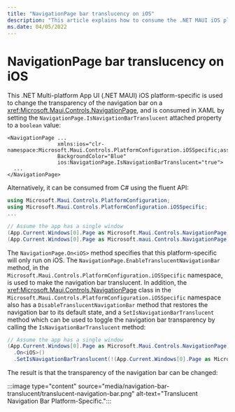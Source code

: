 ```yaml
---
title: "NavigationPage bar translucency on iOS"
description: "This article explains how to consume the .NET MAUI iOS platform-specific that changes the transparency of the navigation bar in a NavigationPage."
ms.date: 04/05/2022
---
```


# NavigationPage bar translucency on iOS

This .NET Multi-platform App UI (.NET MAUI) iOS platform-specific is used to change the transparency of the navigation bar on a <xref:Microsoft.Maui.Controls.NavigationPage>, and is consumed in XAML by setting the `NavigationPage.IsNavigationBarTranslucent` attached property to a `boolean` value:

```xaml
<NavigationPage ...
                xmlns:ios="clr-namespace:Microsoft.Maui.Controls.PlatformConfiguration.iOSSpecific;assembly=Microsoft.Maui.Controls"
                BackgroundColor="Blue"
                ios:NavigationPage.IsNavigationBarTranslucent="true">
  ...
</NavigationPage>
```

Alternatively, it can be consumed from C# using the fluent API:

```csharp
using Microsoft.Maui.Controls.PlatformConfiguration;
using Microsoft.Maui.Controls.PlatformConfiguration.iOSSpecific;
...

// Assume the app has a single window
(App.Current.Windows[0].Page as Microsoft.Maui.Controls.NavigationPage).BackgroundColor = Colors.Blue;
(App.Current.Windows[0].Page as Microsoft.maui.Controls.NavigationPage).On<iOS>().EnableTranslucentNavigationBar();
```

The `NavigationPage.On<iOS>` method specifies that this platform-specific will only run on iOS. The `NavigationPage.EnableTranslucentNavigationBar` method, in the `Microsoft.Maui.Controls.PlatformConfiguration.iOSSpecific` namespace, is used to make the navigation bar translucent. In addition, the <xref:Microsoft.Maui.Controls.NavigationPage> class in the `Microsoft.Maui.Controls.PlatformConfiguration.iOSSpecific` namespace also has a `DisableTranslucentNavigationBar` method that restores the navigation bar to its default state, and a `SetIsNavigationBarTranslucent` method which can be used to toggle the navigation bar transparency by calling the `IsNavigationBarTranslucent` method:

```csharp
// Assume the app has a single window
(App.Current.Windows[0].Page as Microsoft.Maui.Controls.NavigationPage)
  .On<iOS>()
  .SetIsNavigationBarTranslucent(!(App.Current.Windows[0].Page as Microsoft.Maui.Controls.NavigationPage).On<iOS>().IsNavigationBarTranslucent());
```

The result is that the transparency of the navigation bar can be changed:

:::image type="content" source="media/navigation-bar-translucent/translucent-navigation-bar.png" alt-text="Translucent Navigation Bar Platform-Specific.":::
